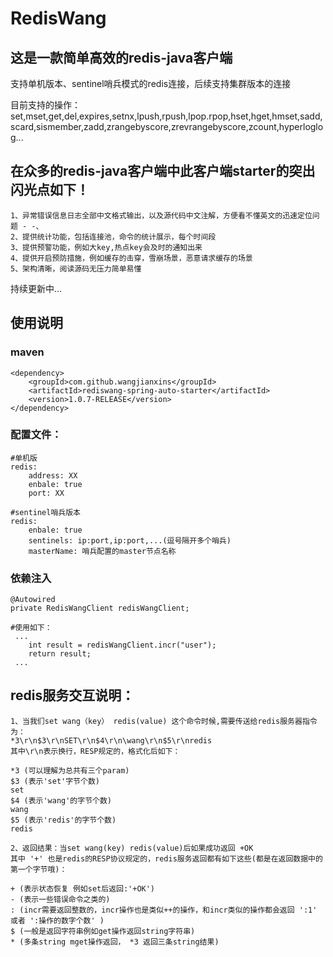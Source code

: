 # RedisWang

## 这是一款简单高效的redis-java客户端


支持单机版本、sentinel哨兵模式的redis连接，后续支持集群版本的连接

目前支持的操作：set,mset,get,del,expires,setnx,lpush,rpush,lpop.rpop,hset,hget,hmset,sadd,scard,sismember,zadd,zrangebyscore,zrevrangebyscore,zcount,hyperloglog...

## 在众多的redis-java客户端中此客户端starter的突出闪光点如下！
    1、异常错误信息日志全部中文格式输出，以及源代码中文注解，方便看不懂英文的迅速定位问题 - -、
    2、提供统计功能，包括连接池，命令的统计展示，每个时间段
    3、提供预警功能，例如大key,热点key会及时的通知出来
    4、提供开启预防措施，例如缓存的击穿，雪崩场景，恶意请求缓存的场景
    5、架构清晰，阅读源码无压力简单易懂

持续更新中...


## 使用说明
    
### maven
    <dependency>
        <groupId>com.github.wangjianxins</groupId>
        <artifactId>rediswang-spring-auto-starter</artifactId>
        <version>1.0.7-RELEASE</version>
    </dependency>

### 配置文件：
    #单机版
    redis:
        address: XX
        enbale: true
        port: XX
        
    #sentinel哨兵版本
    redis:
        enbale: true
        sentinels: ip:port,ip:port,...(逗号隔开多个哨兵)
        masterName: 哨兵配置的master节点名称
    

### 依赖注入
    @Autowired
    private RedisWangClient redisWangClient;
    
    #使用如下：
     ...
        int result = redisWangClient.incr("user");
        return result;
     ...


## redis服务交互说明：

    1、当我们set wang（key） redis(value) 这个命令时候,需要传送给redis服务器指令为：
    *3\r\n$3\r\nSET\r\n$4\r\n\wang\r\n$5\r\nredis 
    其中\r\n表示换行，RESP规定的，格式化后如下：
     
    *3 (可以理解为总共有三个param)
    $3 (表示'set'字节个数)
    set 
    $4 (表示'wang'的字节个数) 
    wang
    $5 (表示'redis'的字节个数)
    redis

    2、返回结果：当set wang(key) redis(value)后如果成功返回 +OK
    其中 '+' 也是redis的RESP协议规定的，redis服务返回都有如下这些(都是在返回数据中的第一个字节哦)：
    
    + (表示状态恢复 例如set后返回:'+OK')
    - (表示一些错误命令之类的)
    : (incr需要返回整数的，incr操作也是类似++的操作，和incr类似的操作都会返回 ':1' 或者 ':操作的数字个数' )
    $ (一般是返回字符串例如get操作返回string字符串)
    * (多条string mget操作返回， *3 返回三条string结果)